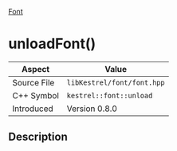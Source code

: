 [Font](index)
# unloadFont()
| Aspect | Value |
| --- | --- |
| Source File | `libKestrel/font/font.hpp` |
| C++ Symbol | `kestrel::font::unload` |
| Introduced | Version 0.8.0 |
## Description

